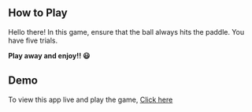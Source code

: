 ## How to Play
Hello there! In this game, ensure that the ball always hits the paddle. You have five trials.

**Play away and enjoy!! :smiley:**

## Demo
To view this app live and play the game, [Click here](https://laludztee.github.io/Bricks-Breakout-Game/)
